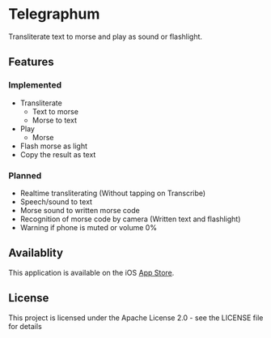 # Telegraphum
Transliterate text to morse and play as sound or flashlight.

## Features
### Implemented
* Transliterate
  * Text to morse
  * Morse to text
* Play
  * Morse
* Flash morse as light
* Copy the result as text
### Planned
* Realtime transliterating (Without tapping on Transcribe)
* Speech/sound to text
* Morse sound to written morse code
* Recognition of morse code by camera (Written text and flashlight)
* Warning if phone is muted or volume 0%


## Availablity
This application is available on the iOS [App Store](app2.it/telegraphum).

## License
This project is licensed under the Apache License 2.0 - see the LICENSE file for details
